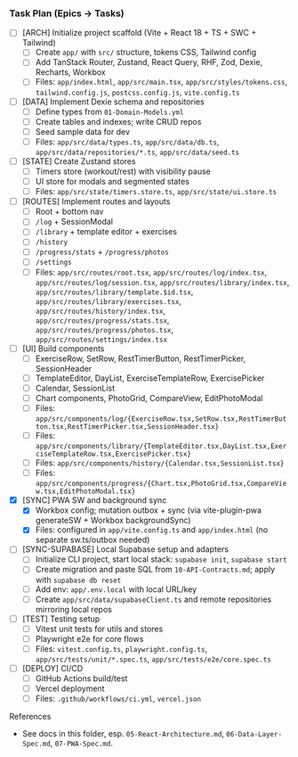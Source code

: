 ### Task Plan (Epics → Tasks)

- [ ] [ARCH] Initialize project scaffold (Vite + React 18 + TS + SWC + Tailwind)
  - [ ] Create `app/` with `src/` structure, tokens CSS, Tailwind config
  - [ ] Add TanStack Router, Zustand, React Query, RHF, Zod, Dexie, Recharts, Workbox
  - [ ] Files: `app/index.html`, `app/src/main.tsx`, `app/src/styles/tokens.css`, `tailwind.config.js`, `postcss.config.js`, `vite.config.ts`

- [ ] [DATA] Implement Dexie schema and repositories
  - [ ] Define types from `01-Domain-Models.yml`
  - [ ] Create tables and indexes; write CRUD repos
  - [ ] Seed sample data for dev
  - [ ] Files: `app/src/data/types.ts`, `app/src/data/db.ts`, `app/src/data/repositories/*.ts`, `app/src/data/seed.ts`

- [ ] [STATE] Create Zustand stores
  - [ ] Timers store (workout/rest) with visibility pause
  - [ ] UI store for modals and segmented states
  - [ ] Files: `app/src/state/timers.store.ts`, `app/src/state/ui.store.ts`

- [ ] [ROUTES] Implement routes and layouts
  - [ ] Root + bottom nav
  - [ ] `/log` + SessionModal
  - [ ] `/library` + template editor + exercises
  - [ ] `/history`
  - [ ] `/progress/stats` + `/progress/photos`
  - [ ] `/settings`
  - [ ] Files: `app/src/routes/root.tsx`, `app/src/routes/log/index.tsx`, `app/src/routes/log/session.tsx`, `app/src/routes/library/index.tsx`, `app/src/routes/library/template.$id.tsx`, `app/src/routes/library/exercises.tsx`, `app/src/routes/history/index.tsx`, `app/src/routes/progress/stats.tsx`, `app/src/routes/progress/photos.tsx`, `app/src/routes/settings/index.tsx`

- [ ] [UI] Build components
  - [ ] ExerciseRow, SetRow, RestTimerButton, RestTimerPicker, SessionHeader
  - [ ] TemplateEditor, DayList, ExerciseTemplateRow, ExercisePicker
  - [ ] Calendar, SessionList
  - [ ] Chart components, PhotoGrid, CompareView, EditPhotoModal
  - [ ] Files: `app/src/components/log/{ExerciseRow.tsx,SetRow.tsx,RestTimerButton.tsx,RestTimerPicker.tsx,SessionHeader.tsx}`
  - [ ] Files: `app/src/components/library/{TemplateEditor.tsx,DayList.tsx,ExerciseTemplateRow.tsx,ExercisePicker.tsx}`
  - [ ] Files: `app/src/components/history/{Calendar.tsx,SessionList.tsx}`
  - [ ] Files: `app/src/components/progress/{Chart.tsx,PhotoGrid.tsx,CompareView.tsx,EditPhotoModal.tsx}`

- [x] [SYNC] PWA SW and background sync
  - [x] Workbox config; mutation outbox + sync (via vite-plugin-pwa generateSW + Workbox backgroundSync)
  - [x] Files: configured in `app/vite.config.ts` and `app/index.html` (no separate sw.ts/outbox needed)

- [ ] [SYNC-SUPABASE] Local Supabase setup and adapters
  - [ ] Initialize CLI project, start local stack: `supabase init`, `supabase start`
  - [ ] Create migration and paste SQL from `10-API-Contracts.md`; apply with `supabase db reset`
  - [ ] Add env: `app/.env.local` with local URL/key
  - [ ] Create `app/src/data/supabaseClient.ts` and remote repositories mirroring local repos

- [ ] [TEST] Testing setup
  - [ ] Vitest unit tests for utils and stores
  - [ ] Playwright e2e for core flows
  - [ ] Files: `vitest.config.ts`, `playwright.config.ts`, `app/src/tests/unit/*.spec.ts`, `app/src/tests/e2e/core.spec.ts`

- [ ] [DEPLOY] CI/CD
  - [ ] GitHub Actions build/test
  - [ ] Vercel deployment
  - [ ] Files: `.github/workflows/ci.yml`, `vercel.json`

References
- See docs in this folder, esp. `05-React-Architecture.md`, `06-Data-Layer-Spec.md`, `07-PWA-Spec.md`.


